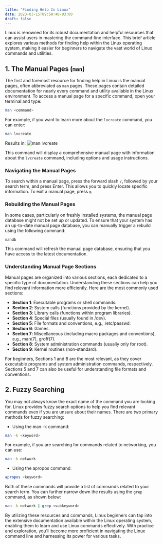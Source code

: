 ```yaml
---
title: "Finding Help In Linux"
date: 2023-03-15T09:50:48-03:00
draft: false
---
```


Linux is renowned for its robust documentation and helpful resources that can assist users in mastering the command-line interface. This brief article explores various methods for finding help within the Linux operating system, making it easier for beginners to navigate the vast world of Linux commands and utilities.

## 1. The Manual Pages (`man`)

The first and foremost resource for finding help in Linux is the manual pages, often abbreviated as `man` pages. These pages contain detailed documentation for nearly every command and utility available in the Linux environment. To access a manual page for a specific command, open your terminal and type:

``` bash
man <command>
```

For example, if you want to learn more about the `lvcreate` command, you can enter:

``` bash
man lvcreate
```

Results in:
![man lvcreate](https://learn-enterprise-linux.com/images/manLVCreate.png)

This command will display a comprehensive manual page with information about the `lvcreate` command, including options and usage instructions.

### Navigating the Manual Pages

To search within a manual page, press the forward slash `/`, followed by your search term, and press Enter. This allows you to quickly locate specific information. To exit a manual page, press `q`.

### Rebuilding the Manual Pages

In some cases, particularly on freshly installed systems, the manual page database might not be set up or updated. To ensure that your system has an up-to-date manual page database, you can manually trigger a rebuild using the following command:

``` bash
mandb
```

This command will refresh the manual page database, ensuring that you have access to the latest documentation.

### Understanding Manual Page Sections

Manual pages are organized into various sections, each dedicated to a specific type of documentation. Understanding these sections can help you find relevant information more efficiently. Here are the most commonly used sections:

- **Section 1**: Executable programs or shell commands.
- **Section 2**: System calls (functions provided by the kernel).
- **Section 3**: Library calls (functions within program libraries).
- **Section 4**: Special files (usually found in /dev).
- **Section 5**: File formats and conventions, e.g., /etc/passwd.
- **Section 6**: Games.
- **Section 7**: Miscellaneous (including macro packages and conventions), e.g., man(7), groff(7).
- **Section 8**: System administration commands (usually only for root).
- **Section 9**: Kernel routines (non-standard).

For beginners, Sections 1 and 8 are the most relevant, as they cover executable programs and system administration commands, respectively. Sections 5 and 7 can also be useful for understanding file formats and conventions.

## 2. Fuzzy Searching

You may not always know the exact name of the command you are looking for. Linux provides fuzzy search options to help you find relevant commands even if you are unsure about their names. There are two primary methods for fuzzy searching:

- Using the man -k command:

``` bash
man -k <keyword>
```

For example, if you are searching for commands related to networking, you can use:

``` bash
man -k network
```

- Using the apropos command:

``` bash
apropos <keyword>
```

Both of these commands will provide a list of commands related to your search term. You can further narrow down the results using the `grep` command, as shown below:

``` bash
man -k network | grep <subkeyword>
```

By utilizing these resources and commands, Linux beginners can tap into the extensive documentation available within the Linux operating system, enabling them to learn and use Linux commands effectively. With practice and exploration, you'll become more proficient in navigating the Linux command line and harnessing its power for various tasks.
